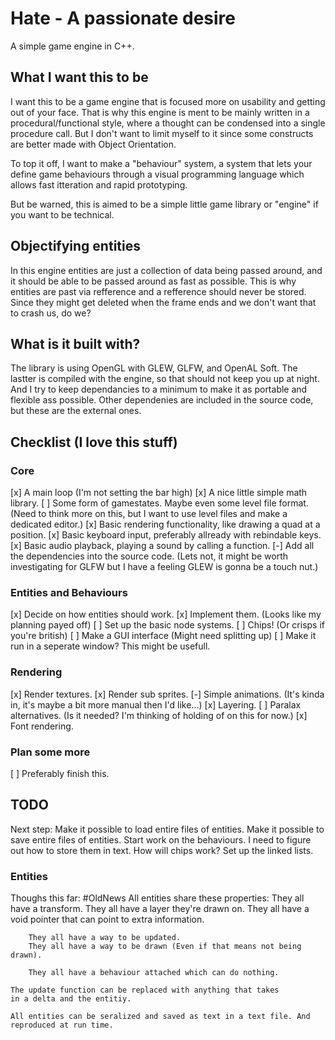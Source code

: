 # Hate - A passionate desire
A simple game engine in C++.

## What I want this to be
I want this to be a game engine that is focused more on usability and getting out of your face.
That is why this engine is ment to be mainly written in a procedural/functional style, where 
a thought can be condensed into a single procedure call. But I don't want to limit myself
to it since some constructs are better made with Object Orientation.

To top it off, I want to make a "behaviour" system, a system that lets your define game behaviours
through a visual programming language which allows fast itteration and rapid prototyping. 

But be warned, this is aimed to be a simple little game library or "engine" if you want to be technical.

## Objectifying entities
In this engine entities are just a collection of data being passed around, and it should be able 
to be passed around as fast as possible. This is why entities are past via refference and a 
refference should never be stored. Since they might get deleted when the frame ends and we don't
want that to crash us, do we? 

## What is it built with?
The library is using OpenGL with GLEW, GLFW, and OpenAL Soft. The lastter is 
compiled with the engine, so that should not keep you up at night. And I try 
to keep dependancies to a minimum to make it as portable and flexible ass 
possible. Other dependenies are included in the source code, but these are 
the external ones.

## Checklist (I love this stuff)
### Core
[x] A main loop (I'm not setting the bar high)
[x] A nice little simple math library.
[ ] Some form of gamestates. Maybe even some level file format. (Need to think more on this, but I want to use level files and make a dedicated editor.)
[x] Basic rendering functionality, like drawing a quad at a position.
[x] Basic keyboard input, preferably allready with rebindable keys.
[x] Basic audio playback, playing a sound by calling a function.
[-] Add all the dependencies into the source code. (Lets not, it might be worth investigating for GLFW but I have a feeling GLEW is gonna be a touch nut.)
### Entities and Behaviours
[x] Decide on how entities should work.
[x] Implement them. (Looks like my planning payed off)
[ ] Set up the basic node systems.
[ ] Chips! (Or crisps if you're british)
[ ] Make a GUI interface (Might need splitting up)
[ ] Make it run in a seperate window? This might be usefull.
### Rendering
[x] Render textures.
[x] Render sub sprites.
[-] Simple animations. (It's kinda in, it's maybe a bit more manual then I'd like...)
[x] Layering. 
[ ] Paralax alternatives. (Is it needed? I'm thinking of holding of on this for now.)
[x] Font rendering. 
### Plan some more
[ ] Preferably finish this.

## TODO

Next step: 
	Make it possible to load entire files of entities.
	Make it possible to save entire files of entities.
	Start work on the behaviours.
		I need to figure out how to store them in text.
		How will chips work?
		Set up the linked lists.

### Entities
Thoughs this far: #OldNews
	All entities share these properties:
		They all have a transform.
		They all have a layer they're drawn on.
		They all have a void pointer that can point to extra information.

		They all have a way to be updated.
		They all have a way to be drawn (Even if that means not being drawn).

		They all have a behaviour attached which can do nothing.
	
	The update function can be replaced with anything that takes
	in a delta and the entitiy.

	All entities can be seralized and saved as text in a text file. And
	reproduced at run time.

